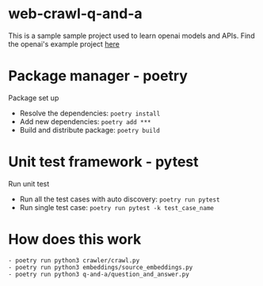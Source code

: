 # web-crawl-q-and-a
This is a sample sample project used to learn openai models and APIs. Find the openai's example project [here](https://github.com/openai/openai-cookbook/tree/main/apps/web-crawl-q-and-a)

# Package manager - poetry
Package set up
- Resolve the dependencies: `poetry install`
- Add new dependencies: `poetry add ***`
- Build and distribute package: `poetry build`

# Unit test framework - pytest
Run unit test
- Run all the test cases with auto discovery: `poetry run pytest`
- Run single test case: `poetry run pytest -k test_case_name`

# How does this work
```
- poetry run python3 crawler/crawl.py
- poetry run python3 embeddings/source_embeddings.py
- poetry run python3 q-and-a/question_and_answer.py
```